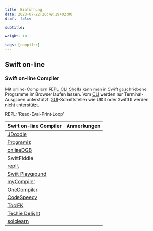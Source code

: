 ```yaml
---
title: Einführung
date: 2023-07-22T20:49:19+02:00
draft: false

subtitle: 

weight: 10

tags: [compiler]
---
```


## Swift on-line

### Swift on-line Compiler

Mit online-Compilern [REPL-CLI-Shells](https://en.wikipedia.org/wiki/Read–eval–print_loop) kann man in Swift geschriebene Programme im Browser laufen lassen. Vom [CLI](https://de.wikipedia.org/wiki/Kommandozeile) werden nur Terminal-Ausgaben unterstützt. [GUI](https://de.wikipedia.org/wiki/Grafische_Benutzeroberfläche)-Schnittstellen wie UIKit oder SwiftUI werden nicht unterstützt.

REPL: 'Read-Eval-Print-Loop'


| Swift on-line Compiler                                           | Anmerkungen |
|------------------------------------------------------------------|-------------|
| [JDoodle](https://www.jdoodle.com/execute-swift-online)          |             |
| [Programiz](https://www.programiz.com/swift/online-compiler)     |             |
| [onlineDGB](https://www.onlinegdb.com/online_swift_compiler)     |             |
| [SwiftFiddle](https://swiftfiddle.com)                           |             |
| [replit](https://replit.com/languages/swift)                     |             |
| [Swift Playground](https://online.swiftplayground.run)           |             |
| [myCompiler](https://www.mycompiler.io/de/new/swift)             |             |
| [OneCompiler](https://onecompiler.com/swift)                     |             |
| [CodeSpeedy](https://www.codespeedy.com/online-swift-compiler)   |             |
| [ToolFK](https://www.toolfk.com/de/tools/online-run-swift.html)  |             |
| [Techie Delight](https://techiedelight.com/compiler/swift)       |             |
| [sololearn](https://www.sololearn.com/compiler-playground/swift) |             |
